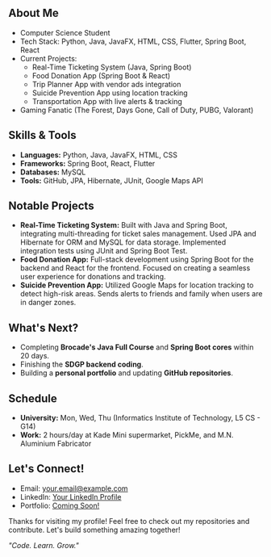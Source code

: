 <div class="section">
  <h2><i class="fas fa-user icon"></i>About Me</h2>
  <ul>
    <li><i class="fas fa-graduation-cap icon"></i>Computer Science Student</li>
    <li><i class="fas fa-code icon"></i>Tech Stack: Python, Java, JavaFX, HTML, CSS, Flutter, Spring Boot, React</li>
    <li><i class="fas fa-project-diagram icon"></i>Current Projects:
      <ul>
        <li>Real-Time Ticketing System (Java, Spring Boot)</li>
        <li>Food Donation App (Spring Boot & React)</li>
        <li>Trip Planner App with vendor ads integration</li>
        <li>Suicide Prevention App using location tracking</li>
        <li>Transportation App with live alerts & tracking</li>
      </ul>
    </li>
    <li><i class="fas fa-gamepad icon"></i>Gaming Fanatic (The Forest, Days Gone, Call of Duty, PUBG, Valorant)</li>
  </ul>
</div>

<div class="section">
  <h2><i class="fas fa-tools icon"></i>Skills & Tools</h2>
  <ul>
    <li><strong>Languages:</strong> Python, Java, JavaFX, HTML, CSS</li>
    <li><strong>Frameworks:</strong> Spring Boot, React, Flutter</li>
    <li><strong>Databases:</strong> MySQL</li>
    <li><strong>Tools:</strong> GitHub, JPA, Hibernate, JUnit, Google Maps API</li>
  </ul>
</div>

<div class="section">
  <h2><i class="fas fa-book icon"></i>Notable Projects</h2>
  <ul>
    <li><strong>Real-Time Ticketing System:</strong> Built with Java and Spring Boot, integrating multi-threading for ticket sales management. Used JPA and Hibernate for ORM and MySQL for data storage. Implemented integration tests using JUnit and Spring Boot Test.</li>
    <li><strong>Food Donation App:</strong> Full-stack development using Spring Boot for the backend and React for the frontend. Focused on creating a seamless user experience for donations and tracking.</li>
    <li><strong>Suicide Prevention App:</strong> Utilized Google Maps for location tracking to detect high-risk areas. Sends alerts to friends and family when users are in danger zones.</li>
  </ul>
</div>

<div class="section">
  <h2><i class="fas fa-calendar-alt icon"></i>What's Next?</h2>
  <ul>
    <li>Completing <strong>Brocade's Java Full Course</strong> and <strong>Spring Boot cores</strong> within 20 days.</li>
    <li>Finishing the <strong>SDGP backend coding</strong>.</li>
    <li>Building a <strong>personal portfolio</strong> and updating <strong>GitHub repositories</strong>.</li>
  </ul>
</div>

<div class="section">
  <h2><i class="fas fa-clock icon"></i>Schedule</h2>
  <ul>
    <li><strong>University:</strong> Mon, Wed, Thu (Informatics Institute of Technology, L5 CS - G14)</li>
    <li><strong>Work:</strong> 2 hours/day at Kade Mini supermarket, PickMe, and M.N. Aluminium Fabricator</li>
  </ul>
</div>

<div class="section">
  <h2><i class="fas fa-comments icon"></i>Let's Connect!</h2>
  <ul>
    <li><i class="fas fa-envelope icon"></i>Email: <a href="mailto:your.email@example.com">your.email@example.com</a></li>
    <li><i class="fab fa-linkedin icon"></i>LinkedIn: <a href="#">Your LinkedIn Profile</a></li>
    <li><i class="fas fa-globe icon"></i>Portfolio: <a href="#">Coming Soon!</a></li>
  </ul>
</div>

<div class="footer">
  <p>Thanks for visiting my profile! <i class="fas fa-rocket"></i> Feel free to check out my repositories and contribute. Let's build something amazing together!</p>
  <p><em>"Code. Learn. Grow."</em></p>
</div>
